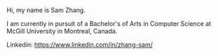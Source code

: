 Hi, my name is Sam Zhang.

I am currently in pursuit of a Bachelor's of Arts in Computer Science at McGill University in Montreal, Canada.

Linkedin: https://www.linkedin.com/in/zhang-sam/

<!---
SamZhang02/SamZhang02 is a ✨ special ✨ repository because its `README.md` (this file) appears on your GitHub profile.
You can click the Preview link to take a look at your changes.
--->
